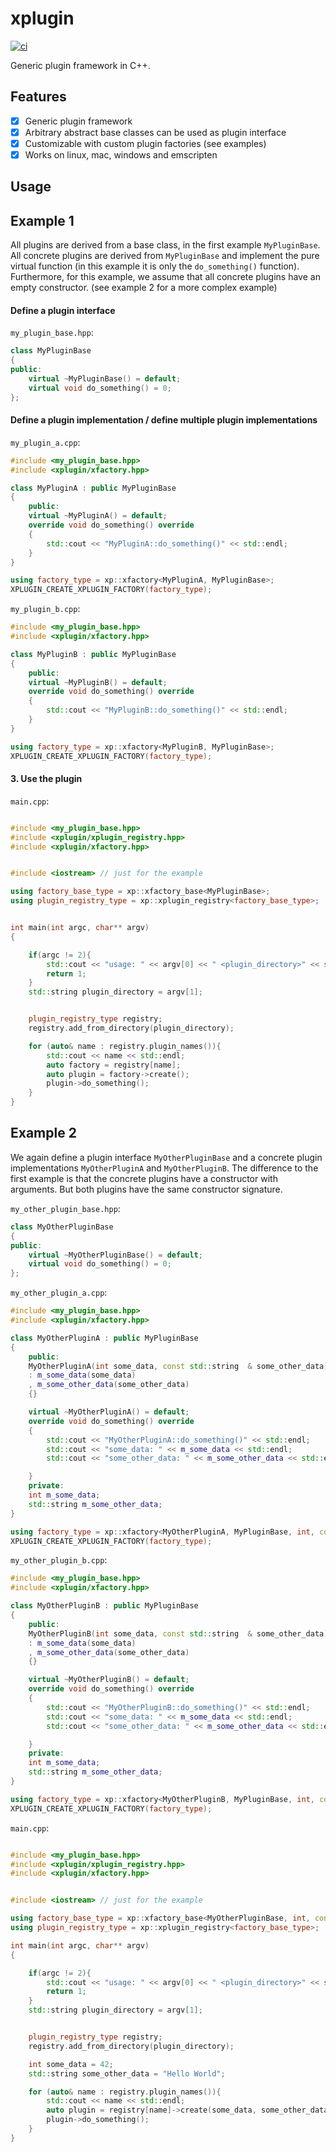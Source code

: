 # xplugin

[![ci](https://github.com/QuantStack/xplugin/actions/workflows/ci.yaml/badge.svg)](https://github.com/QuantStack/xplugin/actions/workflows/ci.yaml)

Generic plugin framework in C++.

## Features

- [x] Generic plugin framework
- [x] Arbitrary abstract base classes can be used as plugin interface
- [x] Customizable with custom plugin factories (see examples)
- [x] Works on linux, mac, windows and emscripten

## Usage

## Example 1

All plugins are derived from a base class, in the first example `MyPluginBase`.
All concrete plugins are derived from `MyPluginBase` and implement the pure virtual function (in this example it is only the `do_something()` function).
Furthermore, for this example, we assume that all concrete plugins have an empty constructor.
(see example 2 for a more complex example)

#### Define a plugin interface

`my_plugin_base.hpp`:
```cpp
class MyPluginBase
{
public:
    virtual ~MyPluginBase() = default;
    virtual void do_something() = 0;
};
```

#### Define a plugin implementation / define multiple plugin implementations

`my_plugin_a.cpp`:
```cpp
#include <my_plugin_base.hpp>
#include <xplugin/xfactory.hpp>

class MyPluginA : public MyPluginBase
{
    public:
    virtual ~MyPluginA() = default;
    override void do_something() override
    {
        std::cout << "MyPluginA::do_something()" << std::endl;
    }
}

using factory_type = xp::xfactory<MyPluginA, MyPluginBase>;
XPLUGIN_CREATE_XPLUGIN_FACTORY(factory_type);
```


`my_plugin_b.cpp`:
```cpp
#include <my_plugin_base.hpp>
#include <xplugin/xfactory.hpp>

class MyPluginB : public MyPluginBase
{
    public:
    virtual ~MyPluginB() = default;
    override void do_something() override
    {
        std::cout << "MyPluginB::do_something()" << std::endl;
    }
}

using factory_type = xp::xfactory<MyPluginB, MyPluginBase>;
XPLUGIN_CREATE_XPLUGIN_FACTORY(factory_type);
```

#### 3. Use the plugin

`main.cpp`:
```cpp

#include <my_plugin_base.hpp>
#include <xplugin/xplugin_registry.hpp>
#include <xplugin/xfactory.hpp>


#include <iostream> // just for the example

using factory_base_type = xp::xfactory_base<MyPluginBase>;
using plugin_registry_type = xp::xplugin_registry<factory_base_type>;


int main(int argc, char** argv)
{

    if(argc != 2){
        std::cout << "usage: " << argv[0] << " <plugin_directory>" << std::endl;
        return 1;
    }
    std::string plugin_directory = argv[1];


    plugin_registry_type registry;
    registry.add_from_directory(plugin_directory);

    for (auto& name : registry.plugin_names()){
        std::cout << name << std::endl;
        auto factory = registry[name];
        auto plugin = factory->create();
        plugin->do_something();
    }
}
```


## Example 2


We again define a plugin interface `MyOtherPluginBase` and a concrete plugin  implementations `MyOtherPluginA` and `MyOtherPluginB`.
The difference to the first example is that the concrete plugins have a constructor with arguments.
But both plugins have the same constructor signature.

`my_other_plugin_base.hpp`:
```cpp
class MyOtherPluginBase
{
public:
    virtual ~MyOtherPluginBase() = default;
    virtual void do_something() = 0;
};
```


`my_other_plugin_a.cpp`:
```cpp
#include <my_plugin_base.hpp>
#include <xplugin/xfactory.hpp>

class MyOtherPluginA : public MyPluginBase
{
    public:
    MyOtherPluginA(int some_data, const std::string  & some_other_data)
    : m_some_data(some_data)
    , m_some_other_data(some_other_data)
    {}

    virtual ~MyOtherPluginA() = default;
    override void do_something() override
    {
        std::cout << "MyOtherPluginA::do_something()" << std::endl;
        std::cout << "some_data: " << m_some_data << std::endl;
        std::cout << "some_other_data: " << m_some_other_data << std::endl;

    }
    private:
    int m_some_data;
    std::string m_some_other_data;
}

using factory_type = xp::xfactory<MyOtherPluginA, MyPluginBase, int, const std::string &>;
XPLUGIN_CREATE_XPLUGIN_FACTORY(factory_type);
```


`my_other_plugin_b.cpp`:
```cpp
#include <my_plugin_base.hpp>
#include <xplugin/xfactory.hpp>

class MyOtherPluginB : public MyPluginBase
{
    public:
    MyOtherPluginB(int some_data, const std::string  & some_other_data)
    : m_some_data(some_data)
    , m_some_other_data(some_other_data)
    {}

    virtual ~MyOtherPluginB() = default;
    override void do_something() override
    {
        std::cout << "MyOtherPluginB::do_something()" << std::endl;
        std::cout << "some_data: " << m_some_data << std::endl;
        std::cout << "some_other_data: " << m_some_other_data << std::endl;

    }
    private:
    int m_some_data;
    std::string m_some_other_data;
}

using factory_type = xp::xfactory<MyOtherPluginB, MyPluginBase, int, const std::string &>;
XPLUGIN_CREATE_XPLUGIN_FACTORY(factory_type);
```


`main.cpp`:
```cpp

#include <my_plugin_base.hpp>
#include <xplugin/xplugin_registry.hpp>
#include <xplugin/xfactory.hpp>


#include <iostream> // just for the example

using factory_base_type = xp::xfactory_base<MyOtherPluginBase, int, const std::string &>;
using plugin_registry_type = xp::xplugin_registry<factory_base_type>;

int main(int argc, char** argv)
{

    if(argc != 2){
        std::cout << "usage: " << argv[0] << " <plugin_directory>" << std::endl;
        return 1;
    }
    std::string plugin_directory = argv[1];


    plugin_registry_type registry;
    registry.add_from_directory(plugin_directory);

    int some_data = 42;
    std::string some_other_data = "Hello World";

    for (auto& name : registry.plugin_names()){
        std::cout << name << std::endl;
        auto plugin = registry[name]->create(some_data, some_other_data);
        plugin->do_something();
    }
}
```
